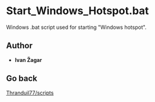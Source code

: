 # Start_Windows_Hotspot.bat
Windows .bat script used for starting "Windows hotspot".

## Author

* **Ivan Žagar**

## Go back
[Thranduil77/scripts](https://github.com/Thranduil77/scripts)